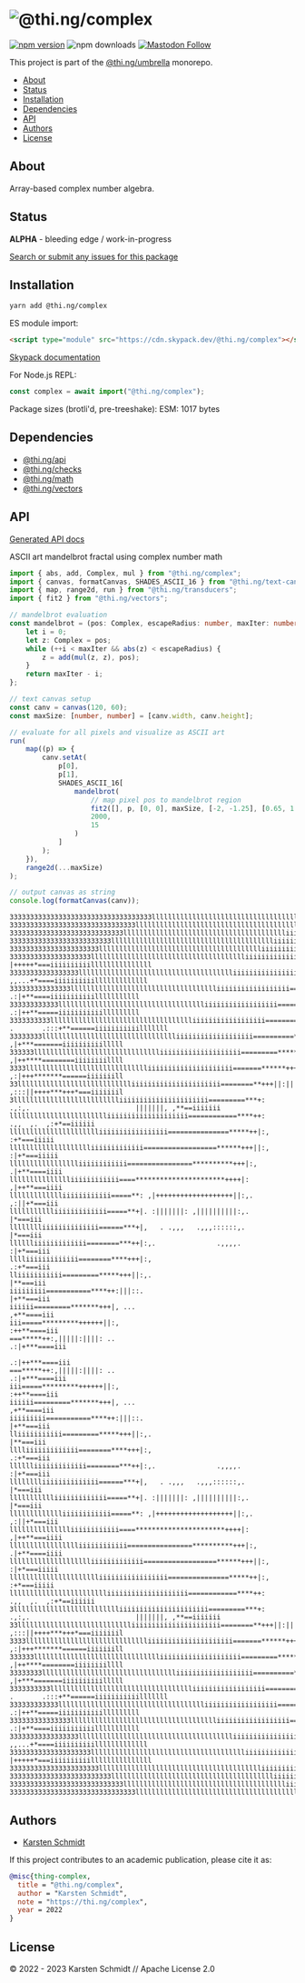 <!-- This file is generated - DO NOT EDIT! -->
<!-- Please see: https://github.com/thi-ng/umbrella/blob/develop/CONTRIBUTING.md#changes-to-readme-files -->

# ![@thi.ng/complex](https://media.thi.ng/umbrella/banners-20230807/thing-complex.svg?d0d78e75)

[![npm version](https://img.shields.io/npm/v/@thi.ng/complex.svg)](https://www.npmjs.com/package/@thi.ng/complex)
![npm downloads](https://img.shields.io/npm/dm/@thi.ng/complex.svg)
[![Mastodon Follow](https://img.shields.io/mastodon/follow/109331703950160316?domain=https%3A%2F%2Fmastodon.thi.ng&style=social)](https://mastodon.thi.ng/@toxi)

This project is part of the
[@thi.ng/umbrella](https://github.com/thi-ng/umbrella/) monorepo.

- [About](#about)
- [Status](#status)
- [Installation](#installation)
- [Dependencies](#dependencies)
- [API](#api)
- [Authors](#authors)
- [License](#license)

## About

Array-based complex number algebra.

## Status

**ALPHA** - bleeding edge / work-in-progress

[Search or submit any issues for this package](https://github.com/thi-ng/umbrella/issues?q=%5Bcomplex%5D+in%3Atitle)

## Installation

```bash
yarn add @thi.ng/complex
```

ES module import:

```html
<script type="module" src="https://cdn.skypack.dev/@thi.ng/complex"></script>
```

[Skypack documentation](https://docs.skypack.dev/)

For Node.js REPL:

```js
const complex = await import("@thi.ng/complex");
```

Package sizes (brotli'd, pre-treeshake): ESM: 1017 bytes

## Dependencies

- [@thi.ng/api](https://github.com/thi-ng/umbrella/tree/develop/packages/api)
- [@thi.ng/checks](https://github.com/thi-ng/umbrella/tree/develop/packages/checks)
- [@thi.ng/math](https://github.com/thi-ng/umbrella/tree/develop/packages/math)
- [@thi.ng/vectors](https://github.com/thi-ng/umbrella/tree/develop/packages/vectors)

## API

[Generated API docs](https://docs.thi.ng/umbrella/complex/)

ASCII art mandelbrot fractal using complex number math
```ts
import { abs, add, Complex, mul } from "@thi.ng/complex";
import { canvas, formatCanvas, SHADES_ASCII_16 } from "@thi.ng/text-canvas";
import { map, range2d, run } from "@thi.ng/transducers";
import { fit2 } from "@thi.ng/vectors";

// mandelbrot evaluation
const mandelbrot = (pos: Complex, escapeRadius: number, maxIter: number) => {
    let i = 0;
    let z: Complex = pos;
    while (++i < maxIter && abs(z) < escapeRadius) {
        z = add(mul(z, z), pos);
    }
    return maxIter - i;
};

// text canvas setup
const canv = canvas(120, 60);
const maxSize: [number, number] = [canv.width, canv.height];

// evaluate for all pixels and visualize as ASCII art
run(
    map((p) => {
        canv.setAt(
            p[0],
            p[1],
            SHADES_ASCII_16[
                mandelbrot(
                    // map pixel pos to mandelbrot region
                    fit2([], p, [0, 0], maxSize, [-2, -1.25], [0.65, 1.25]),
                    2000,
                    15
                )
            ]
        );
    }),
    range2d(...maxSize)
);

// output canvas as string
console.log(formatCanvas(canv));
```

```text
33333333333333333333333333333333333llllllllllllllllllllllllllllllllllllllllliiiiiiiiiiiiiilllllllllllllllllllllllllll333
3333333333333333333333333333333llllllllllllllllllllllllllllllllllllllllliiiiiiiiiiiiiiiiiiiiiilllllllllllllllllllllllll3
3333333333333333333333333333lllllllllllllllllllllllllllllllllllllllliiiiiiiiiiii=====iiiiiiiiiiiilllllllllllllllllllllll
3333333333333333333333333lllllllllllllllllllllllllllllllllllllllliiiiiiiiiiii===*+***=====iiiiiiiiiillllllllllllllllllll
3333333333333333333333lllllllllllllllllllllllllllllllllllllllliiiiiiiiiiiiii===**|,.|***=====iiiiiiiiillllllllllllllllll
33333333333333333333lllllllllllllllllllllllllllllllllllllliiiiiiiiiiiiiiii=====**+:  |+++++*===iiiiiiiiiilllllllllllllll
33333333333333333lllllllllllllllllllllllllllllllllllllliiiiiiiiiiiiiiiii======**++|,  ,,...+*====iiiiiiiiiilllllllllllll
333333333333333lllllllllllllllllllllllllllllllllllliiiiiiiiiiiiiiiiii=======***++||:.   .:|+**====iiiiiiiiiiilllllllllll
333333333333lllllllllllllllllllllllllllllllllllliiiiiiiiiiiiiiiiii========****++||:.    .:|++**=====iiiiiiiiiiilllllllll
3333333333llllllllllllllllllllllllllllllllllliiiiiiiiiiiiiiiiii=========****++|. .       .:::+**======iiiiiiiiiiilllllll
33333333llllllllllllllllllllllllllllllllliiiiiiiiiiiiiiiiiii==========*****+|,              ,|+***=======iiiiiiiiiilllll
333333llllllllllllllllllllllllllllllliiiiiiiiiiiiiiiiiiii=========*******+++|:,             ,|++****========iiiiiiiillll
3333lllllllllllllllllllllllllllllliiiiiiiiiiiiiiiiiiiii=======******++++++||::              ,:|+++*******======iiiiiiill
33lllllllllllllllllllllllllllliiiiiiiiiiiiiiiiiiiiii========**+++||:|||||:::,,.             ,:::||++++***+++*===iiiiiiil
3lllllllllllllllllllllllllliiiiiiiiiiiiiiiiiiiiii=========***+:     .,:,.                          |||||||, ,**==iiiiiii
lllllllllllllllllllllllliiiiiiiiiiiiiiiiiiii============****++:                                    .,,  ,.  ,:+*==iiiiii
lllllllllllllllllllllliiiiiiiiiiiiiiiii===============*****++|:,                                             :+*===iiiii
lllllllllllllllllllliiiiiiiiiiiii==================******+++||:,                                            :|+*===iiiii
llllllllllllllllliiiiiiiiiiii================**********+++|:,                                              .|+**====iiii
llllllllllllllliiiiiiiiiiii====**********************++++|:                                                ,|++**===iiii
llllllllllllliiiiiiiiiiii=====**: ,|+++++++++++++++++++||:,.                                                ,:||+*===iii
llllllllllliiiiiiiiiiiii=====**+|. :|||||||: ,||||||||||:,.                                                     |*===iii
lllllllliiiiiiiiiiiiii======***+|,   . .,,,   .,,,::::::,.                                                      |*===iii
lllllliiiiiiiiiiiii========***++|:,.               .,,,,.                                                     :|+*===iii
lllliiiiiiiiiiiii========****+++|:,                                                                           .:+*===iii
lliiiiiiiiiii=========*****+++||:,.                                                                            |**===iii
iiiiiiiii===========****++:|||::.                                                                             |+**===iii
iiiiii=========*******+++|, ...                                                                              ,+**====iii
iii=====*********++++++||:,                                                                                 :++**====iii
===*****++:,|||||:||||: ..                                                                                .:|+***====iii
                                                                                                         .:|++***====iii
===*****++:,|||||:||||: ..                                                                                .:|+***====iii
iii=====*********++++++||:,                                                                                 :++**====iii
iiiiii=========*******+++|, ...                                                                              ,+**====iii
iiiiiiiii===========****++:|||::.                                                                             |+**===iii
lliiiiiiiiiii=========*****+++||:,.                                                                            |**===iii
lllliiiiiiiiiiiii========****+++|:,                                                                           .:+*===iii
lllllliiiiiiiiiiiii========***++|:,.               .,,,,.                                                     :|+*===iii
lllllllliiiiiiiiiiiiii======***+|,   . .,,,   .,,,::::::,.                                                      |*===iii
llllllllllliiiiiiiiiiiii=====**+|. :|||||||: ,||||||||||:,.                                                     |*===iii
llllllllllllliiiiiiiiiiii=====**: ,|+++++++++++++++++++||:,.                                                ,:||+*===iii
llllllllllllllliiiiiiiiiiii====**********************++++|:                                                ,|++**===iiii
llllllllllllllllliiiiiiiiiiii================**********+++|:,                                              .|+**====iiii
lllllllllllllllllllliiiiiiiiiiiii==================******+++||:,                                            :|+*===iiiii
lllllllllllllllllllllliiiiiiiiiiiiiiiii===============*****++|:,                                             :+*===iiiii
lllllllllllllllllllllllliiiiiiiiiiiiiiiiiiii============****++:                                    .,,  ,.  ,:+*==iiiiii
3lllllllllllllllllllllllllliiiiiiiiiiiiiiiiiiiiii=========***+:     .,:,.                          |||||||, ,**==iiiiiii
33lllllllllllllllllllllllllllliiiiiiiiiiiiiiiiiiiiii========**+++||:|||||:::,,.             ,:::||++++***+++*===iiiiiiil
3333lllllllllllllllllllllllllllllliiiiiiiiiiiiiiiiiiiii=======******++++++||::              ,:|+++*******======iiiiiiill
333333llllllllllllllllllllllllllllllliiiiiiiiiiiiiiiiiiii=========*******+++|:,             ,|++****========iiiiiiiillll
33333333llllllllllllllllllllllllllllllllliiiiiiiiiiiiiiiiiii==========*****+|,              ,|+***=======iiiiiiiiiilllll
3333333333llllllllllllllllllllllllllllllllllliiiiiiiiiiiiiiiiii=========****++|. .       .:::+**======iiiiiiiiiiilllllll
333333333333lllllllllllllllllllllllllllllllllllliiiiiiiiiiiiiiiiii========****++||:.    .:|++**=====iiiiiiiiiiilllllllll
333333333333333lllllllllllllllllllllllllllllllllllliiiiiiiiiiiiiiiiii=======***++||:.   .:|+**====iiiiiiiiiiilllllllllll
33333333333333333lllllllllllllllllllllllllllllllllllllliiiiiiiiiiiiiiiii======**++|,  ,,...+*====iiiiiiiiiilllllllllllll
33333333333333333333lllllllllllllllllllllllllllllllllllllliiiiiiiiiiiiiiii=====**+:  |+++++*===iiiiiiiiiilllllllllllllll
3333333333333333333333lllllllllllllllllllllllllllllllllllllllliiiiiiiiiiiiii===**|,.|***=====iiiiiiiiillllllllllllllllll
3333333333333333333333333lllllllllllllllllllllllllllllllllllllllliiiiiiiiiiii===*+***=====iiiiiiiiiillllllllllllllllllll
3333333333333333333333333333lllllllllllllllllllllllllllllllllllllllliiiiiiiiiiii=====iiiiiiiiiiiilllllllllllllllllllllll
3333333333333333333333333333333llllllllllllllllllllllllllllllllllllllllliiiiiiiiiiiiiiiiiiiiiilllllllllllllllllllllllll3
```

## Authors

- [Karsten Schmidt](https://thi.ng)

If this project contributes to an academic publication, please cite it as:

```bibtex
@misc{thing-complex,
  title = "@thi.ng/complex",
  author = "Karsten Schmidt",
  note = "https://thi.ng/complex",
  year = 2022
}
```

## License

&copy; 2022 - 2023 Karsten Schmidt // Apache License 2.0
